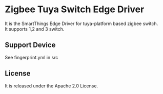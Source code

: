 # Zigbee Tuya Switch Edge Driver
It is the SmartThings Edge Driver for tuya-platform based zigbee switch.  
It supports 1,2 and 3 switch.  

## Support Device
See fingerprint.yml in src

## License
It is released under the Apache 2.0 License.